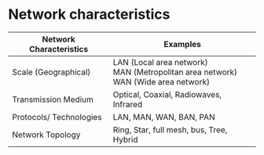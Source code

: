 # Network characteristics 


| Network Characteristics | Examples                                                                               |
| ----------------------- | -------------------------------------------------------------------------------------- |
| Scale (Geographical)    | LAN (Local area network)<br>MAN (Metropolitan area network)<br>WAN (Wide area network) |
| Transmission Medium     | Optical, Coaxial, Radiowaves, Infrared                                                 |
| Protocols/ Technologies | LAN, MAN, WAN, BAN, PAN                                                                |
| Network Topology        | Ring, Star, full mesh, bus, Tree, Hybrid                                               |
